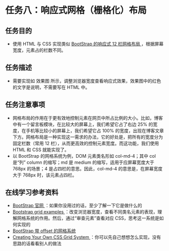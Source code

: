 # 任务八：响应式网格（栅格化）布局 #
## 任务目的 ##
<ul>
    <li>
        使用 HTML 与 CSS 实现类似 
        <a href="http://v4-alpha.getbootstrap.com/layout/grid/" target="view_window">
            BootStrap 的响应式 12 栏网格布局
        </a>
        ，根据屏幕宽度，元素占的栏数不同。
    </li>
</ul>

## 任务描述 ##
<ul>
    <li>
        需要实现如 效果图 所示，调整浏览器宽度查看响应式效果，效果图中的红色的文字是说明，不需要写在 HTML 中。
    </li>
</ul>

## 任务注意事项 ##
<ul>
    <li>
        网格布局的作用在于更有效地控制元素在网页中所占比例的大小。比如，博客中有一个留言板模块，在比较大的屏幕上，我们希望它占了右边 25% 的宽度，在手机等比较小的屏幕上，我们希望它占 100% 的宽度，出现在博客文章下方。网格布局是一种实现这一需求的办法，它的好处是，把所有的宽度分为固定栏数（常用 12 栏），从而更高效的控制元素宽度。而这功能，我们使用 HTML 和 CSS 就能实现了。
    </li>
    <li>
        以 BootStrap 的网格系统为例，DOM 元素类名形如 col-md-4；其中 col 是“列” column 的缩写；md 是 medium 的缩写，适用于应屏幕宽度大于 768px 的场景；4 是占四栏的意思。因此，col-md-4 的意思是，在屏幕宽度大于 768px 时，该元素占四栏。
    </li>
</ul>

## 在线学习参考资料 ##
<ul>
    <li>
        <a href="http://getbootstrap.com/" target="view_window" >
             BootStrap 官网
        </a>
        ：如果你没用过的话，至少了解一下它是做什么的
    </li>
    <li>
        <a href="https://getbootstrap.com/examples/grid/" target="view_window" >
            Bootstrap grid examples
        </a>
        ：改变浏览器宽度，查看不同类名元素的表现，理解网格系统的作用。然后，通过“审查元素”查看对应 CSS，思考这一系统是如何实现的
    </li>
    <li>
        <a href="http://getbootstrap.com/2.3.2/scaffolding.html#gridSystem" target="view_window" >
            BootStrap 带 offset 的网格系统
        </a>
    </li>
    <li>
        <a href="http://j4n.co/blog/Creating-your-own-css-grid-system" target="view_window" >
            Creating Your Own CSS Grid System
        </a>
        ：你可以先自己想想怎么实现，没有思路的话看看别人的做法
    </li>
</ul>
